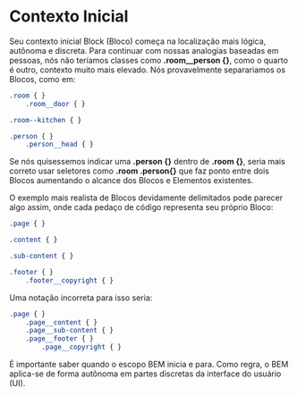 # Contexto Inicial

Seu contexto inicial Block (Bloco) começa na localização mais lógica, autônoma e discreta. Para continuar com nossas analogias baseadas em pessoas, nós não teríamos classes como **.room__person {}**, como o quarto é outro, contexto muito mais elevado. Nós provavelmente separariamos os Blocos, como em:

``` css
.room { }
	.room__door { }

.room--kitchen { }

.person { }
	.person__head { }
```

Se nós quisessemos indicar uma **.person {}** dentro de **.room {}**, seria mais correto usar seletores como **.room .person{}** que faz  ponto entre dois Blocos aumentando o alcance dos Blocos e Elementos existentes.

O exemplo mais realista de Blocos devidamente delimitados pode parecer algo assim, onde cada pedaço de código representa seu próprio Bloco:

```css
.page { }

.content { }

.sub-content { }

.footer { }
	.footer__copyright { }
```

Uma notação incorreta para isso seria:

``` css
.page { }
	.page__content { }
	.page__sub-content { }
	.page__footer { }
		.page__copyright { }
```


É importante saber quando o escopo BEM inicia e para. Como regra, o BEM aplica-se de forma autônoma em partes discretas da interface do usuário (UI).
